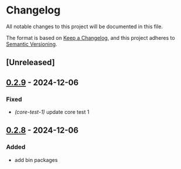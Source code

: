 # Changelog

All notable changes to this project will be documented in this file.

The format is based on [Keep a Changelog](https://keepachangelog.com/en/1.0.0/),
and this project adheres to [Semantic Versioning](https://semver.org/spec/v2.0.0.html).

## [Unreleased]

## [0.2.9](https://github.com/antonbaliasnikov/release-pls-plz/compare/core-libs-v0.2.8...core-libs-v0.2.9) - 2024-12-06

### Fixed

- *(core-test-1)* update core test 1

## [0.2.8](https://github.com/antonbaliasnikov/release-pls-plz/compare/core-libs-v0.2.7...core-libs-v0.2.8) - 2024-12-06

### Added

- add bin packages
